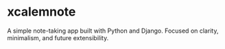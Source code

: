 # xcalemnote
A simple note-taking app built with Python and Django.
Focused on clarity, minimalism, and future extensibility.